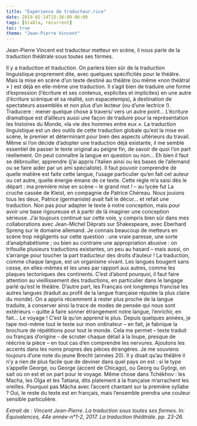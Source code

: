 ```yaml
---
title: "Expérience de traducteur.rice"
date: 2019-02-14T15:36:09-06:00
tags: [blabla, récurrent]
toc: true
theme: "Jean-Pierre Vincent"
---
```


Jean-Pierre Vincent est traducteur metteur en scène, il nous parle de la traduction théâtrale sous toutes ses formes.

Il y a traduction et traduction. On parlera bien sûr de la traduction linguistique proprement dite, avec quelques spécificités pour le théâtre. 
Mais la mise en scène d’un texte destiné au théâtre (ou même «non théâtral » ) est déjà en elle-même une traduction. 
Il s’agit bien de traduire une forme d’expression (l’écriture et ses contenus, explicites et implicites) en une autre (l’écriture scénique et sa réalité, son espacetemps), 
à destination de spectateurs assemblés et non plus d’un lecteur (ou d’une lectrice !). Traducere : mener quelque chose à travers/ vers un autre point… 
L’écriture dramatique est d’ailleurs aussi une façon de traduire pour la représentation les histoires du Monde, «la vie des hommes entre eux ». 
La traduction linguistique est un des outils de cette traduction globale qu’est la mise en scène, le premier et déterminant pour bien des aspects ultérieurs du travail. 
Même si l’on décide d’adopter une traduction déjà existante, il me semble essentiel de passer le texte original au peigne fin, de savoir de quoi l’on part réellement. 
On peut connaître la langue en question ou non… Eh bien il faut se débrouiller, apprendre (j’ai appris l’italien ainsi ou les bases de l’allemand ou se faire aider par un ami spécialiste). 
Il faut pouvoir comprendre de quelle matière est faite cette langue, l’usage particulier qu’en fait cet auteur ou cet autre, quelle énergie émane de ce texte. 
Cette règle m’a saisi dès le départ : ma première mise en scène – le grand mot ! – au lycée fut La cruche cassée de Kleist, en compagnie de Patrice Chéreau. 
Nous jouions tous les deux, Patrice (germaniste) avait fait le décor… et refait une traduction. Non pas pour adapter le texte à notre conception, 
mais pour avoir une base rigoureuse et à partir de là imaginer une conception sérieuse. J’ai toujours continué sur cette voie, y compris bien sûr dans mes collaborations avec 
Jean-Michel Déprats sur Shakespeare, avec Eberhard Spreng sur le domaine allemand. Je connais beaucoup de metteurs en scène trop négligents sur cette question : 
une vraie paresse, une sorte d’analphabétisme ; ou bien au contraire une appropriation abusive : on trifouille plusieurs traductions existantes, un peu au hasard 
– mais aussi, on s’arrange pour toucher la part traducteur des droits d’auteur ! La traduction, comme chaque langue, est un organisme vivant. Les langues bougent sans cesse, 
en elles-mêmes et les unes par rapport aux autres, comme les plaques tectoniques des continents. C’est d’abord pourquoi, il faut faire attention au vieillissement des traductions, 
en particulier dans le langage parlé qu’est le théâtre. D’autre part, les Français ont longtemps francisé les autres langues 
(traduit au profit de la langue française réputée la plus claire du monde). 
On a appris récemment à rester plus proche de la langue traduite, à conserver ainsi la trace de modes de pensée qui nous sont extérieurs 
– quitte à faire sonner étrangement notre langue, l’enrichir, en fait... Le voyage ! C’est là qu’on apprend le plus. Depuis quelques années, 
je tape moi-même tout le texte sur mon ordinateur – en fait, je fabrique la brochure de répétitions pour tout le monde. 
Cela me permet – texte traduit ou français d’origine – de scruter chaque détail à la loupe, presque de réécrire la pièce – en tout cas d’en comprendre les nervures. 
Ajoutons les accents dans les noms propres des pièces étrangères. Je me souviens toujours d’une note du jeune Brecht (années 20). 
Il y disait qu’au théâtre il n’y a rien de plus facile que de deviner dans quel pays on est : si le type s’appelle George, ou George (accent de Chicago), 
ou Georg ou Györgi, on sait où on est et on part pour le voyage. Même chose dans Tchékhov : les Macha, les Olga et les Tatiana, dits platement à la française m’arrachent les oreilles. 
Pourquoi pas Mâcha avec l’accent chantant sur la première syllabe ? Oui, le reste du texte est en français, mais l’ensemble prendra une couleur sensible particulière.

*Extrait de : Vincent Jean-Pierre. La traduction sous toutes ses formes. In: Équivalences, 44e année-n°1-2, 2017. La traduction théâtrale. pp. 23-26.*
